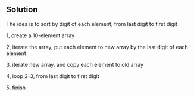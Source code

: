 ## Solution

The idea is to sort by digit of each element, from last digit to first digit

1, create a 10-element array

2, iterate the array, put each element to new array by the last digit of each element

3, iterate new array, and copy each element to old array

4, loop 2-3, from last digit to first digit

5, finish